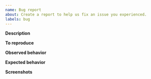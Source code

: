 ```yaml
---
name: Bug report
about: Create a report to help us fix an issue you experienced.
labels: bug
---
```


**Description**

<!-- Please give a short description of the bug you encountered. -->



**To reproduce**

<!-- Please explain the steps you performed which resulted in the observed the bug, to help us reproduce the error for testing. --> 



**Observed behavior**

<!-- Please explain what happened. Include any error messages or warnings you observed. -->



**Expected behavior**

<!-- Please explain what you expect to happen. -->
 


**Screenshots**

<!-- If applicable, provide screenshots to help explain the bug you encountered. -->


